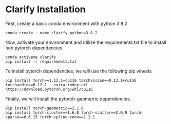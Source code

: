 # Clarify Installation

First, create a basic conda environment with python 3.8.2
```
conda create --name clarify python=3.8.2
```
Now, activate your environment and utilize the requirements.txt file to install non pytorch dependencies
```
conda activate clarify
pip install -r requirements.txt
```
To install pytorch dependencies, we will use the following pip wheels
```
pip install torch==1.12.1+cu116 torchvision==0.13.1+cu116 torchaudio==0.12.1 --extra-index-url https://download.pytorch.org/whl/cu116
```
Finally, we will install the pytorch-geometric dependencies.
```
pip install torch-geometric==2.1.0
pip install torch-cluster==1.6.0 torch-scatter==2.0.9 torch-sparse==0.6.15 torch-spline-conv==1.2.1
```
